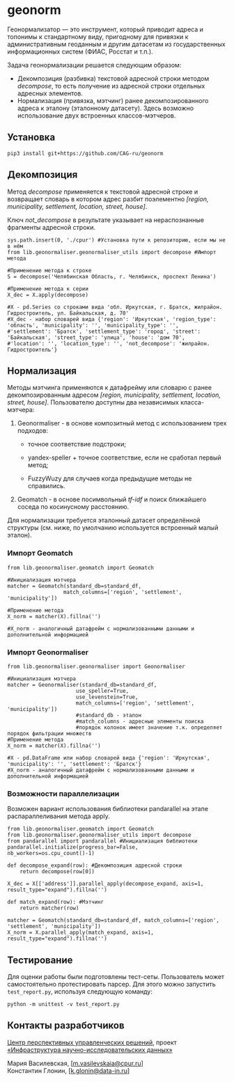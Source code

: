 # geonorm

Геонормализатор — это инструмент, который приводит адреса и топонимы к стандартному виду, пригодному для привязки к административным геоданным и другим датасетам из государственных информационных систем (ФИАС, Росстат и т.п.). 

Задача геонормализации решается следующим образом:
* Декомпозиция (разбивка) текстовой адресной строки методом *decompose*, то есть получение из адресной строки отдельных адресных элементов.
* Нормализация (привязка, мэтчинг) ранее декомпозированного адреса к эталону (эталонному датасету). Здесь возможно использование двух встроенных классов-мэтчеров.

## Установка

```shell
pip3 install git+https://github.com/CAG-ru/geonorm
```

## Декомпозиция
Метод *decompose* применяется к текстовой адресной строке и возвращает словарь в котором адрес разбит поэлементно *[region, municipality, settlement, location, street, house]*.

Ключ *not_decompose* в результате указывает на нераспознанные фрагменты адресной строки.

```shell
sys.path.insert(0, './cpur') #Установка пути к репозиторию, если мы не в нём
from lib.geonormaliser.geonormaliser_utils import decompose #Импорт метода

#Применение метода к строке
S = decompose('Челябинская Область, г. Челябинск, проспект Ленина') 

#Применение метода к серии
X_dec = X.apply(decompose)

#X - pd.Series со строками вида 'обл. Иркутская, г. Братск, жилрайон. Гидростроитель, ул. Байкальская, д. 70'
#X_dec - набор словарей вида {'region': 'Иркутская', 'region_type': 'область', 'municipality': '', 'municipality_type': '',
#'settlement': 'Братск', 'settlement_type': 'город', 'street': 'Байкальская', 'street_type': 'улица', 'house': 'дом 70',
#'location': '', 'location_type': '', 'not_decompose': 'жилрайон. Гидростроитель'}
```

## Нормализация
Методы мэтчинга применяются к датафрейму или словарю с ранее декомпозированным адресом *[region, municipality, settlement, location, street, house]*. Пользователю доступны два независимых класса-мэтчера:

1. Geonormaliser - в основе композитный метод с использованием трех подходов: 

    * точное соответствие подстроки;

    * yandex-speller + точное соответствие, если не сработал первый метод;

    * FuzzyWuzy для случаев когда предыдущие методы не справились.

2. Geomatch - в основе посимвольный *tf-idf* и поиск ближайшего соседа по косинусному расстоянию.

Для нормализации требуется эталонный датасет определённой структуры (см. ниже, по умолчанию используется встроенный малый эталон).

### Импорт Geomatch
```shell
from lib.geonormaliser.geomatch import Geomatch

#Инициализация мэтчера
matcher = Geomatch(standard_db=standard_df,
                  match_columns=['region', 'settlement', 'municipality'])

#Применение метода
X_norm = matcher(X).fillna('')

#X_norm - аналогичный датафрейм с нормализованными данными и дополнительной информацией
```

### Импорт Geonormaliser
```shell
from lib.geonormaliser.geonormaliser import Geonormaliser

#Инициализация мэтчера
matcher = Geonormaliser(standard_db=standard_df, 
                      use_speller=True,
                      use_levenstein=True,
                      match_columns=['region', 'settlement', 'municipality'])
                      #standard_db - эталон
                      #match_columns - адресные элементы поиска
                      #порядок колонок имеет значение т.к. определяет порядок фильтрации множеств
#Применение метода             
X_norm = matcher(X).fillna('') 

#X - pd.DataFrame или набор словарей вида {'region': 'Иркутская', 'municipality': '', 'settlement': 'Братск'}
#X_norm - аналогичный датафрейм с нормализованными данными и дополнительной информацией
```

### Возможности параллелизации
Возможен вариант использования библиотеки pandarallel на этапе распараллеливания метода apply.
```shell
from lib.geonormaliser.geomatch import Geomatch
from lib.geonormaliser.geonormaliser_utils import decompose
from pandarallel import pandarallel #Инициализация библиотеки
pandarallel.initialize(progress_bar=False, nb_workers=os.cpu_count()-1)

def decompose_expand(row): #Декомпозиция адресной строки
    return decompose(row[0])

X_dec = X[['address']].parallel_apply(decompose_expand, axis=1, result_type="expand").fillna('')

def match_expand(row): #Мэтчинг
    return matcher(row)
    
matcher = Geomatch(standard_db=standard_df, match_columns=['region', 'settlement', 'municipality'])
X_norm = X.parallel_apply(match_expand, axis=1, result_type="expand").fillna('')
```

## Тестирование 

Для оценки работы были подготовлены тест-сеты. 
Пользователь может самостоятельно протестировать парсер. Для этого можно запустить `test_report.py`, используя следующую команду:

```
python -m unittest -v test_report.py
```

## Контакты разработчиков

[Центр перспективных управленческих решений](https://cpur.ru/), проект [«Инфраструктура научно-исследовательских данных»](https://data-in.ru/)

Мария Василевская, [m.vasilevskaia@cpur.ru]  
Константин Глонин, [k.glonin@data-in.ru]
